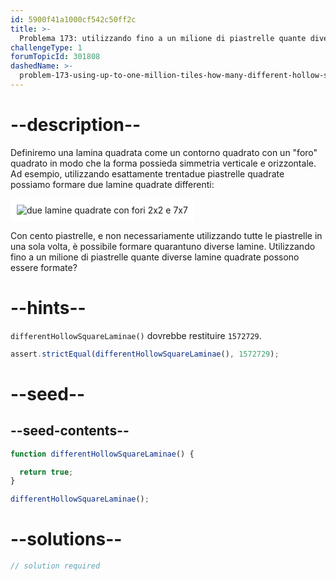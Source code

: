 ```yaml
---
id: 5900f41a1000cf542c50ff2c
title: >-
  Problema 173: utilizzando fino a un milione di piastrelle quante diverse lamine quadrate "cave" possono essere formate?
challengeType: 1
forumTopicId: 301808
dashedName: >-
  problem-173-using-up-to-one-million-tiles-how-many-different-hollow-square-laminae-can-be-formed
---
```


# --description--

Definiremo una lamina quadrata come un contorno quadrato con un "foro" quadrato in modo che la forma possieda simmetria verticale e orizzontale. Ad esempio, utilizzando esattamente trentadue piastrelle quadrate possiamo formare due lamine quadrate differenti:

<img class="img-responsive center-block" alt="due lamine quadrate con fori 2x2 e 7x7" src="https://cdn.freecodecamp.org/curriculum/project-euler/using-up-to-one-million-tiles-how-many-different-hollow-square-laminae-can-be-formed.gif" style="background-color: white; padding: 10px;" />

Con cento piastrelle, e non necessariamente utilizzando tutte le piastrelle in una sola volta, è possibile formare quarantuno diverse lamine. Utilizzando fino a un milione di piastrelle quante diverse lamine quadrate possono essere formate?

# --hints--

`differentHollowSquareLaminae()` dovrebbe restituire `1572729`.

```js
assert.strictEqual(differentHollowSquareLaminae(), 1572729);
```

# --seed--

## --seed-contents--

```js
function differentHollowSquareLaminae() {

  return true;
}

differentHollowSquareLaminae();
```

# --solutions--

```js
// solution required
```
